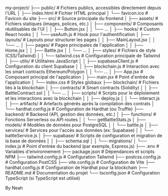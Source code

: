 my-project/
├── public/                         # Fichiers publics, accessibles directement depuis l'URL
│   ├── index.html                  # Fichier HTML principal
│   └── favicon.ico                 # Favicon du site
├── src/                            # Source principale du frontend
│   ├── assets/                     # Fichiers statiques (images, polices, etc.)
│   ├── components/                 # Composants réutilisables de l'UI
│   │   ├── Button.jsx
│   │   └── ...
│   ├── hooks/                      # Custom React hooks
│   │   └── useAuth.js              # Hook pour l'authentification
│   ├── layouts/                    # Layouts pour structurer les pages
│   │   ├── MainLayout.jsx
│   │   └── ...
│   ├── pages/                      # Pages principales de l'application
│   │   ├── Home.jsx
│   │   ├── Battle.jsx
│   │   └── ...
│   ├── styles/                     # Fichiers de style (CSS/Tailwind)
│   │   └── tailwind.css            # Configuration principale de Tailwind
│   ├── utils/                      # Utilitaires JavaScript
│   │   ├── supabaseClient.js       # Configuration du client Supabase
│   │   ├── blockchain.js           # Interaction avec les smart contracts Ethereum/Polygon
│   │   └── ...
│   ├── App.jsx                     # Composant principal de l'application
│   ├── main.jsx                    # Point d'entrée de l'application
│   └── index.css                   # Styles globaux
├── blockchain/                     # Fichiers liés à la blockchain
│   ├── contracts/                  # Smart contracts (Solidity)
│   │   ├── BattleContract.sol
│   │   └── ...
│   ├── scripts/                    # Scripts pour le déploiement et les interactions avec la blockchain
│   │   ├── deploy.js
│   │   └── interact.js
│   ├── artifacts/                  # Artefacts générés après la compilation des contrats
│   └── hardhat.config.js           # Configuration de Hardhat (ou Truffle)
├── backend/                        # Backend (API, gestion des données, etc.)
│   ├── functions/                  # Fonctions Serverless ou API routes
│   │   └── getBattleStats.js
│   ├── models/                     # Modèles de données pour PostgreSQL
│   │   └── battle.js
│   ├── services/                   # Services pour l'accès aux données (ex: Supabase)
│   │   └── battleService.js
│   ├── supabase/                   # Scripts de configuration et migration de la base de données
│   │   ├── schema.sql
│   │   └── migrations/
│   └── index.js                    # Point d'entrée du backend (par exemple, Express.js)
├── .env                            # Variables d'environnement
├── package.json                    # Dépendances et scripts NPM
├── tailwind.config.js              # Configuration Tailwind
├── postcss.config.js               # Configuration PostCSS
├── vite.config.js                  # Configuration de Vite
├── hardhat.config.js               # Configuration de Hardhat pour la blockchain
├── README.md                       # Documentation du projet
└── tsconfig.json                   # Configuration TypeScript (si TypeScript est utilisé)

By Neah